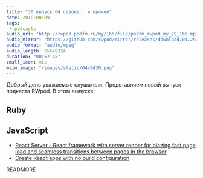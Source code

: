 ```yaml
---
title: "30 выпуск 04 сезона.  и прочее"
date: 2016-08-09
tags:
 - podcasts
audio_url: "http://rwpod.podfm.ru/my/165/file/podfm_rwpod_my_29_165.mp3"
audio_mirror: "https://github.com/rwpod/mirror/releases/download/04.29/0429.mp3"
audio_format: "audio/mpeg"
audio_length: 55549324
duration: "00:57:45"
small_icon: mic
main_image: "/images/static/04/0430.png"
---
```


Добрый день уважаемые слушатели. Представляем новый выпуск подкаста RWpod. В этом выпуске:

## Ruby



## JavaScript

 - [React Server - React framework with server render for blazing fast page load and seamless transitions between pages in the browser](https://react-server.io/)
 - [Create React apps with no build configuration](https://github.com/facebookincubator/create-react-app)

READMORE

